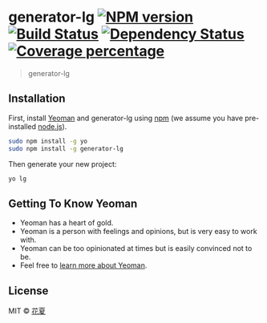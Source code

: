 # generator-lg [![NPM version][npm-image]][npm-url] [![Build Status][travis-image]][travis-url] [![Dependency Status][daviddm-image]][daviddm-url] [![Coverage percentage][coveralls-image]][coveralls-url]

> generator-lg

## Installation

First, install [Yeoman](http://yeoman.io) and generator-lg using [npm](https://www.npmjs.com/) (we assume you have pre-installed [node.js](https://nodejs.org/)).

```bash
sudo npm install -g yo
sudo npm install -g generator-lg
```

Then generate your new project:

```bash
yo lg
```

## Getting To Know Yeoman

 * Yeoman has a heart of gold.
 * Yeoman is a person with feelings and opinions, but is very easy to work with.
 * Yeoman can be too opinionated at times but is easily convinced not to be.
 * Feel free to [learn more about Yeoman](http://yeoman.io/).

## License

MIT © [花夏](fex.onlove.cc)


[npm-image]: https://badge.fury.io/js/generator-lg.svg
[npm-url]: https://npmjs.org/package/generator-lg
[travis-image]: https://travis-ci.org/liubiao0810@live.cn/generator-lg.svg?branch=master
[travis-url]: https://travis-ci.org/liubiao0810@live.cn/generator-lg
[daviddm-image]: https://david-dm.org/liubiao0810@live.cn/generator-lg.svg?theme=shields.io
[daviddm-url]: https://david-dm.org/liubiao0810@live.cn/generator-lg
[coveralls-image]: https://coveralls.io/repos/liubiao0810@live.cn/generator-lg/badge.svg
[coveralls-url]: https://coveralls.io/r/liubiao0810@live.cn/generator-lg
